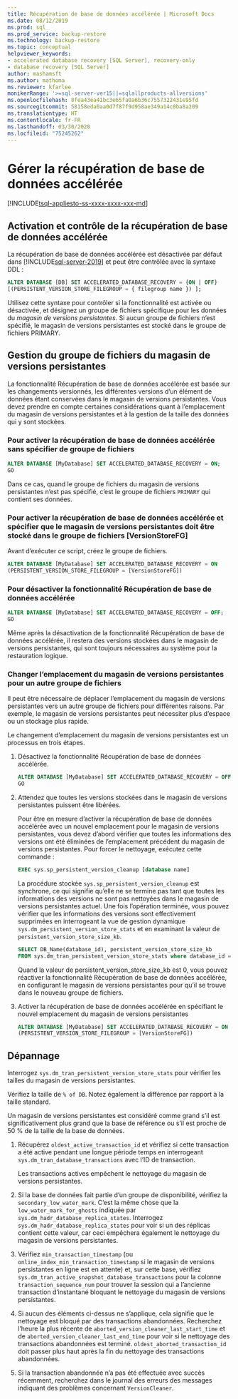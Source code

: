 ```yaml
---
title: Récupération de base de données accélérée | Microsoft Docs
ms.date: 08/12/2019
ms.prod: sql
ms.prod_service: backup-restore
ms.technology: backup-restore
ms.topic: conceptual
helpviewer_keywords:
- accelerated database recovery [SQL Server], recovery-only
- database recovery [SQL Server]
author: mashamsft
ms.author: mathoma
ms.reviewer: kfarlee
monikerRange: '>=sql-server-ver15||=sqlallproducts-allversions'
ms.openlocfilehash: 8fea43ea41bc3e65fa0a6b36c7557322431e95fd
ms.sourcegitcommit: 58158eda0aa0d7f87f9d958ae349a14c0ba8a209
ms.translationtype: HT
ms.contentlocale: fr-FR
ms.lasthandoff: 03/30/2020
ms.locfileid: "75245262"
---
```

# <a name="manage-accelerated-database-recovery"></a>Gérer la récupération de base de données accélérée

[!INCLUDE[tsql-appliesto-ss-xxxx-xxxx-xxx-md](../includes/tsql-appliesto-ss-xxxx-xxxx-xxx-md.md)]

## <a name="enabling-and-controlling-adr"></a>Activation et contrôle de la récupération de base de données accélérée

La récupération de base de données accélérée est désactivée par défaut dans [!INCLUDE[sql-server-2019](../includes/sssqlv15-md.md)] et peut être contrôlée avec la syntaxe DDL :
```sql
ALTER DATABASE [DB] SET ACCELERATED_DATABASE_RECOVERY = {ON | OFF}
[(PERSISTENT_VERSION_STORE_FILEGROUP = { filegroup name }) ];

```

Utilisez cette syntaxe pour contrôler si la fonctionnalité est activée ou désactivée, et désignez un groupe de fichiers spécifique pour les données du *magasin de versions persistantes*. Si aucun groupe de fichiers n’est spécifié, le magasin de versions persistantes est stocké dans le groupe de fichiers PRIMARY.

## <a name="managing-the-persistent-version-store-filegroup"></a>Gestion du groupe de fichiers du magasin de versions persistantes
La fonctionnalité Récupération de base de données accélérée est basée sur les changements versionnés, les différentes versions d’un élément de données étant conservées dans le magasin de versions persistantes.
Vous devez prendre en compte certaines considérations quant à l’emplacement du magasin de versions persistantes et à la gestion de la taille des données qui y sont stockées.

### <a name="to-enable-adr-without-specifying-a-filegroup"></a>Pour activer la récupération de base de données accélérée sans spécifier de groupe de fichiers

```sql
ALTER DATABASE [MyDatabase] SET ACCELERATED_DATABASE_RECOVERY = ON;
GO
```

Dans ce cas, quand le groupe de fichiers du magasin de versions persistantes n’est pas spécifié, c’est le groupe de fichiers `PRIMARY` qui contient ses données.

### <a name="to-enable-adr-and-specify-that-the-pvs-should-be-stored-in-the-versionstorefg-filegroup"></a>Pour activer la récupération de base de données accélérée et spécifier que le magasin de versions persistantes doit être stocké dans le groupe de fichiers [VersionStoreFG]

Avant d’exécuter ce script, créez le groupe de fichiers.

```sql
ALTER DATABASE [MyDatabase] SET ACCELERATED_DATABASE_RECOVERY = ON
(PERSISTENT_VERSION_STORE_FILEGROUP = [VersionStoreFG])
```

### <a name="to-disable-the-adr-feature"></a>Pour désactiver la fonctionnalité Récupération de base de données accélérée

```sql
ALTER DATABASE [MyDatabase] SET ACCELERATED_DATABASE_RECOVERY = OFF;
GO
```

Même après la désactivation de la fonctionnalité Récupération de base de données accélérée, il restera des versions stockées dans le magasin de versions persistantes, qui sont toujours nécessaires au système pour la restauration logique.

### <a name="change-the-location-of-the-pvs-to-a-different-filegroup"></a>Changer l’emplacement du magasin de versions persistantes pour un autre groupe de fichiers

Il peut être nécessaire de déplacer l’emplacement du magasin de versions persistantes vers un autre groupe de fichiers pour différentes raisons. Par exemple, le magasin de versions persistantes peut nécessiter plus d’espace ou un stockage plus rapide.

Le changement d’emplacement du magasin de versions persistantes est un processus en trois étapes.

1. Désactivez la fonctionnalité Récupération de base de données accélérée.

   ```sql
   ALTER DATABASE [MyDatabase] SET ACCELERATED_DATABASE_RECOVERY = OFF;
   GO
   ```

2. Attendez que toutes les versions stockées dans le magasin de versions persistantes puissent être libérées.

   Pour être en mesure d’activer la récupération de base de données accélérée avec un nouvel emplacement pour le magasin de versions persistantes, vous devez d’abord vérifier que toutes les informations des versions ont été éliminées de l’emplacement précédent du magasin de versions persistantes. Pour forcer le nettoyage, exécutez cette commande :

   ```sql
   EXEC sys.sp_persistent_version_cleanup [database name]
   ```

   La procédure stockée `sys.sp_persistent_version_cleanup` est synchrone, ce qui signifie qu’elle ne se termine pas tant que toutes les informations des versions ne sont pas nettoyées dans le magasin de versions persistantes actuel.  Une fois l’opération terminée, vous pouvez vérifier que les informations des versions sont effectivement supprimées en interrogeant la vue de gestion dynamique `sys.dm_persistent_version_store_stats` et en examinant la valeur de `persistent_version_store_size_kb`.

   ```sql
   SELECT DB_Name(database_id), persistent_version_store_size_kb 
   FROM sys.dm_tran_persistent_version_store_stats where database_id = [MyDatabaseID]
   ```

   Quand la valeur de persistent_version_store_size_kb est 0, vous pouvez réactiver la fonctionnalité Récupération de base de données accélérée, en configurant le magasin de versions persistantes pour qu’il se trouve dans le nouveau groupe de fichiers.

1. Activer la récupération de base de données accélérée en spécifiant le nouvel emplacement du magasin de versions persistantes

   ```sql
   ALTER DATABASE [MyDatabase] SET ACCELERATED_DATABASE_RECOVERY = ON
   (PERSISTENT_VERSION_STORE_FILEGROUP = [VersionStoreFG])
   ```

## <a name="troubleshooting"></a>Dépannage

Interrogez `sys.dm_tran_persistent_version_store_stats` pour vérifier les tailles du magasin de versions persistantes.

Vérifiez la taille de `% of DB`. Notez également la différence par rapport à la taille standard.

Un magasin de versions persistantes est considéré comme grand s’il est significativement plus grand que la base de référence ou s’il est proche de 50 % de la taille de la base de données. 

1. Récupérez `oldest_active_transaction_id` et vérifiez si cette transaction a été active pendant une longue période temps en interrogeant `sys.dm_tran_database_transactions` avec l’ID de transaction.

   Les transactions actives empêchent le nettoyage du magasin de versions persistantes.

1. Si la base de données fait partie d’un groupe de disponibilité, vérifiez la `secondary_low_water_mark`. C’est la même chose que la `low_water_mark_for_ghosts` indiquée par `sys.dm_hadr_database_replica_states`. Interrogez `sys.dm_hadr_database_replica_states` pour voir si un des réplicas contient cette valeur, car ceci empêchera également le nettoyage du magasin de versions persistantes.
1. Vérifiez `min_transaction_timestamp` (ou `online_index_min_transaction_timestamp` si le magasin de versions persistantes en ligne est en attente) et, sur cette base, vérifiez `sys.dm_tran_active_snapshot_database_transactions` pour la colonne `transaction_sequence_num` pour trouver la session qui a l’ancienne transaction d’instantané bloquant le nettoyage du magasin de versions persistantes.
1. Si aucun des éléments ci-dessus ne s’applique, cela signifie que le nettoyage est bloqué par des transactions abandonnées. Recherchez l’heure la plus récente de `aborted_version_cleaner_last_start_time` et de `aborted_version_cleaner_last_end_time` pour voir si le nettoyage des transactions abandonnées est terminé. `oldest_aborted_transaction_id` doit passer plus haut après la fin du nettoyage des transactions abandonnées.
1. Si la transaction abandonnée n’a pas été effectuée avec succès récemment, recherchez dans le journal des erreurs des messages indiquant des problèmes concernant `VersionCleaner`.
